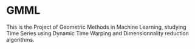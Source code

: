 # GMML
This is the Project of Geometric Methods in Machine Learning, studying Time Series using Dynamic Time Warping and Dimensionnality reduction algorithms.

